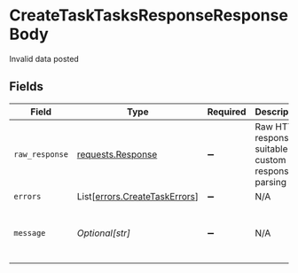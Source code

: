 # CreateTaskTasksResponseResponseBody

Invalid data posted


## Fields

| Field                                                                                 | Type                                                                                  | Required                                                                              | Description                                                                           | Example                                                                               |
| ------------------------------------------------------------------------------------- | ------------------------------------------------------------------------------------- | ------------------------------------------------------------------------------------- | ------------------------------------------------------------------------------------- | ------------------------------------------------------------------------------------- |
| `raw_response`                                                                        | [requests.Response](https://requests.readthedocs.io/en/latest/api/#requests.Response) | :heavy_minus_sign:                                                                    | Raw HTTP response; suitable for custom response parsing                               |                                                                                       |
| `errors`                                                                              | List[[errors.CreateTaskErrors](../../models/errors/createtaskerrors.md)]              | :heavy_minus_sign:                                                                    | N/A                                                                                   |                                                                                       |
| `message`                                                                             | *Optional[str]*                                                                       | :heavy_minus_sign:                                                                    | N/A                                                                                   | The given data was invalid.                                                           |